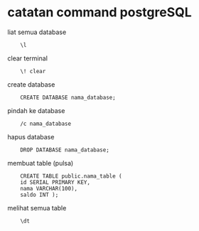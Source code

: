 # catatan command postgreSQL

liat semua database
```psql
    \l
```
clear terminal
```psql
    \! clear
```

create database
```psql
    CREATE DATABASE nama_database;
```

pindah ke database
```psql
    /c nama_database
```

hapus database
```psql
    DROP DATABASE nama_database;
```

membuat table (pulsa)
```
    CREATE TABLE public.nama_table (
    id SERIAL PRIMARY KEY,
    nama VARCHAR(100),
    saldo INT );
```

melihat semua table
```
    \dt
```